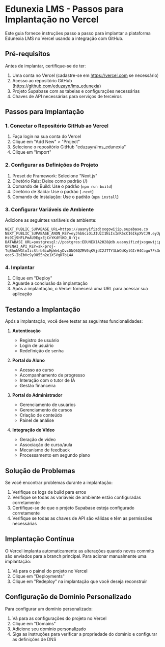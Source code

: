 # Edunexia LMS - Passos para Implantação no Vercel

Este guia fornece instruções passo a passo para implantar a plataforma Edunexia LMS no Vercel usando a integração com GitHub.

## Pré-requisitos

Antes de implantar, certifique-se de ter:

1. Uma conta no Vercel (cadastre-se em https://vercel.com se necessário)
2. Acesso ao repositório GitHub (https://github.com/eduzayn/lms_edunexia)
3. Projeto Supabase com as tabelas e configurações necessárias
4. Chaves de API necessárias para serviços de terceiros

## Passos para Implantação

### 1. Conectar o Repositório GitHub ao Vercel

1. Faça login na sua conta do Vercel
2. Clique em "Add New" > "Project"
3. Selecione o repositório GitHub "eduzayn/lms_edunexia"
4. Clique em "Import"

### 2. Configurar as Definições do Projeto

1. Preset de Framework: Selecione "Next.js"
2. Diretório Raiz: Deixe como padrão (/)
3. Comando de Build: Use o padrão (`npm run build`)
4. Diretório de Saída: Use o padrão (`.next`)
5. Comando de Instalação: Use o padrão (`npm install`)

### 3. Configurar Variáveis de Ambiente

Adicione as seguintes variáveis de ambiente:

```
NEXT_PUBLIC_SUPABASE_URL=https://uasnyifizdjxogowijip.supabase.co
NEXT_PUBLIC_SUPABASE_ANON_KEY=eyJhbGciOiJIUzI1NiIsInR5cCI6IkpXVCJ9.eyJpc3MiOiJzdXBhYmFzZSIsInJlZiI6InVhc255aWZpemRqeG9nb3dpanlwIiwicm9sZSI6ImFub24iLCJpYXQiOjE3MTU2NzY0NTcsImV4cCI6MjAzMTI1MjQ1N30.Gy8Uj8Ck-Hs9Ij9HFLPmAU9EgxEjCnYKdYtKD_8-Yjc
DATABASE_URL=postgresql://postgres:EDUNEXIA2028@db.uasnyifizdjxogowijip.supabase.co:5432/postgres
OPENAI_API_KEY=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
```

### 4. Implantar

1. Clique em "Deploy"
2. Aguarde a conclusão da implantação
3. Após a implantação, o Vercel fornecerá uma URL para acessar sua aplicação

## Testando a Implantação

Após a implantação, você deve testar as seguintes funcionalidades:

1. **Autenticação**
   - Registro de usuário
   - Login de usuário
   - Redefinição de senha

2. **Portal do Aluno**
   - Acesso ao curso
   - Acompanhamento de progresso
   - Interação com o tutor de IA
   - Gestão financeira

3. **Portal do Administrador**
   - Gerenciamento de usuários
   - Gerenciamento de cursos
   - Criação de conteúdo
   - Painel de análise

4. **Integração de Vídeo**
   - Geração de vídeo
   - Associação de curso/aula
   - Mecanismo de feedback
   - Processamento em segundo plano

## Solução de Problemas

Se você encontrar problemas durante a implantação:

1. Verifique os logs de build para erros
2. Verifique se todas as variáveis de ambiente estão configuradas corretamente
3. Certifique-se de que o projeto Supabase esteja configurado corretamente
4. Verifique se todas as chaves de API são válidas e têm as permissões necessárias

## Implantação Contínua

O Vercel implanta automaticamente as alterações quando novos commits são enviados para a branch principal. Para acionar manualmente uma implantação:

1. Vá para o painel do projeto no Vercel
2. Clique em "Deployments"
3. Clique em "Redeploy" na implantação que você deseja reconstruir

## Configuração de Domínio Personalizado

Para configurar um domínio personalizado:

1. Vá para as configurações do projeto no Vercel
2. Clique em "Domains"
3. Adicione seu domínio personalizado
4. Siga as instruções para verificar a propriedade do domínio e configurar as definições de DNS
